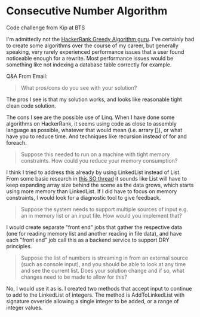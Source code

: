 # Consecutive Number Algorithm

Code challenge from Kip at BTS

I'm admittedly not the [HackerRank Greedy Algorithm guru](https://www.hackerrank.com/domains/algorithms?filters%5Bsubdomains%5D%5B%5D=greedy).  I've certainly had to create some algorithms over the course of my career, but generally speaking, very rarely experienced performance issues that a user found noticeable enough for a rewrite.  Most performance issues would be something like not indexing a database table correctly for example.

Q&A From Email:


>What pros/cons do you see with your solution?


The pros I see is that my solution works, and looks like reasonable tight clean code solution.

The cons I see are the possible use of Linq.  When I have done some algorithms on HackerRank, it seems using code as close to assembly language as possible, whatever that would mean (i.e. arrary []), or what have you to reduce time.  And techniques like recursion instead of for and foreach.


>Suppose this needed to run on a machine with tight memory constraints. How could you reduce your memory consumption?


I think I tried to address this already by using LinkedList instead of List.  From some basic research in [this SO thread](https://stackoverflow.com/questions/169973/when-should-i-use-a-list-vs-a-linkedlist) it sounds like List will have to keep expanding array size behind the scene as the data grows, which starts using more memory than LinkedList.  If I did have to focus on memory constraints, I would look for a diagnostic tool to give feedback.


>Suppose the system needs to support multiple sources of input e.g. an in memory list or an input file. How would you implement that?


I would create separate "front end" jobs that gather the respective data (one for reading memory list and another reading in file data), and have each "front end" job call this as a backend service to support DRY principles.


>Suppose the list of numbers is streaming in from an external source (such as console input), and you should be able to look at any time and see the current list. Does your solution change and if so, what changes need to be made to allow for this?


No, I would use it as is.  I created two methods that accept input to continue to add to the LinkedList of integers.  The method is AddToLinkedList with signature ovveride allowing a single integer to be added, or a range of integer values.
